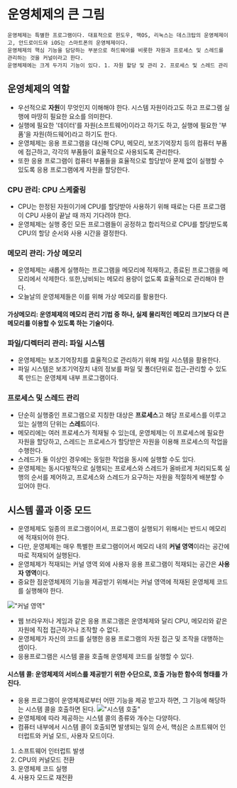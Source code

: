 # 운영체제의 큰 그림
    운영체제는 특별한 프로그램이다. 대표적으로 윈도우, 맥OS, 리눅스는 데스크탑의 운영체제이고, 안드로이드와 iOS는 스마트폰의 운영체제이다.
    운영체제의 핵심 기능을 담당하는 부분으로 하드웨어를 비롯한 자원과 프로세스 및 스레드를 관리하는 것을 커널이라고 한다. 
    운영체제에는 크게 두가지 기능이 있다. 1. 자원 할당 및 관리 2. 프로세스 및 스레드 관리

## 운영체제의 역할
- 우선적으로 **자원**이 무엇인지 이해해야 한다. 시스템 자원이라고도 하고 프로그램 실행에 마땅히 필요한 요소를 의미한다.
- 실행에 필요한 '데이터'를 자원(소프트웨어)이라고 하기도 하고, 실행에 필요한 '부품'을 자원(하드웨어)라고 하기도 한다. 
- 운영체제는 응용 프로그램을 대신해 CPU, 메모리, 보조기억장치 등의 컴퓨터 부품에 접근하고, 각각의 부품들이 효율적으로 사용되도록 관리한다.
- 또한 응용 프로그램이 컴퓨터 부품들을 효율적으로 할당받아 문제 없이 실행할 수 있도록 응용 프로그램에게 자원을 할당한다. 

### CPU 관리: CPU 스케줄링
- CPU는 한정된 자원이기에 CPU를 할당받아 사용하기 위해 때로는 다른 프로그램이 CPU 사용이 끝날 때 까지 기다려야 한다.
- 운영체제는 실행 중인 모든 프로그램들이 공정하고 합리적으로 CPU를 할당받도록 CPU의 할당 순서와 사용 시간을 결정한다.

### 메모리 관리: 가상 메모리
- 운영체제는 새롭게 실행하는 프로그램을 메모리에 적재하고, 종료된 프로그램을 메모리에서 삭제한다. 또한,낭비되는 메모리 용량이 없도록 효율적으로 관리해야 한다.
- 오늘날의 운영체제들은 이를 위해 가상 메모리를 활용한다.
#### 가상메모리: 운영체제의 메모리 관리 기법 중 하나, 실제 물리적인 메모리 크기보다 더 큰 메모리를 이용할 수 있도록 하는 기술이다.

### 파일/디렉터리 관리: 파일 시스템
- 운영체제는 보조기억장치를 효율적으로 관리하기 위해 파일 시스템을 활용한다.
- 파일 시스템은 보조기억장치 내의 정보를 파일 및 폴더단위로 접근-관리할 수 있도록 만드는 운영체제 내부 프로그램이다. 

### 프로세스 및 스레드 관리 
- 단순히 실행중인 프로그램으로 지칭한 대상은 **프로세스**고 해당 프로세스를 이루고 있는 실행의 단위는 **스레드**이다. 
- 메모리에는 여러 프로세스가 적재될 수 있는데, 운영체제는 이 프로세스에 필요한 자원을 할당하고, 스레드는 프로세스가 할당받은 자원을 이용해 프로세스의 작업을 수행한다.
- 스레드가 둘 이상인 경우에는 동일한 작업을 동시에 실행할 수도 있다.
- 운영체제는 동시다발적으로 실행되는 프로세스와 스레드가 올바르게 처리되도록 실행의 순서를 제어하고, 프로세스와 스레드가 요구하는 자원을 적절하게 배분할 수 있어야 한다.

## 시스템 콜과 이중 모드
- 운영체제도 일종의 프로그램이어서, 프로그램이 실행되기 위해서는 반드시 메모리에 적재되어야 한다. 
- 다만, 운영체제는 매우 특별한 프로그램이어서 메모리 내의 **커널 영역**이라는 공간에 따로 적재되어 실행된다.
- 운영체제가 적재되는 커널 영역 외에 사용자 응용 프로그램이 적재되는 공간은 **사용자 영역**이다.
- 중요한 점운영체제의 기능을 제공받기 위해서는 커널 영역에 적재된 운영체제 코드를 실행해야 한다.

!["커널 영역"](https://csnote.net/assets/img/os/kernel_space.png )

- 웹 브라우저나 게임과 같은 응용 프로그램은 운영체제와 달리 CPU, 메모리와 같은 자원에 직접 접근하거나 조작할 수 없다.
- 운영체제가 자신의 코드를 실행한 응용 프로그램의 자원 접근 및 조작을 대행하는 셈이다.
- 응용프로그램은 시스템 콜을 호출해 운영체제 코드를 실행할 수 있다. 
#### 시스템 콜: 운영체제의 서비스를 제공받기 위한 수단으로, 호출 가능한 함수의 형태를 가진다. 
- 응용 프로그램이 운영체제로부터 어떤 기능을 제공 받고자 하면, 그 기능에 해당하는 시스템 콜을 호출하면 된다.
  !["시스템 호출"](https://csnote.net/assets/img/os/syscall.png )
- 운영체제에 따라 제공하는 시스템 콜의 종류와 개수는 다양하다.
- 컴퓨터 내부에서 시스템 콜이 호출되면 발생되는 일의 순서, 핵심은 소프트웨어 인터럽트와 커널 모드, 사용자 모드이다.
1. 소프트웨어 인터럽트 발생
2. CPU의 커널모드 전환
3. 운영체제 코드 실행
4. 사용자 모드로 재전환